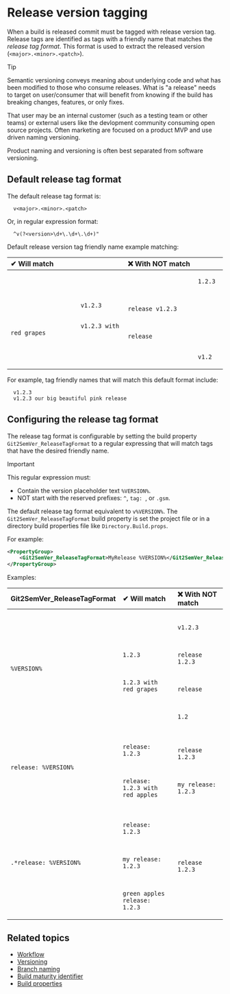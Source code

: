﻿---
uid: release-tagging
---

<style>
th {
  text-align: left;
}
</style>

# Release version tagging

When a build is released commit must be tagged with release version tag.
Release tags are identified as tags with a friendly name that matches the _release tag format_.
This format is used to extract the  released version (`<major>.<minor>.<patch>`).

> [!TIP]
> Semantic versioning conveys meaning about underlying code and what has been modified to those who consume releases.
> What is "a release" needs to target on user/consumer that will benefit from knowing if the build has breaking changes, features, or only fixes.
>
> That user may be an internal customer (such as a testing team or other teams) or external users like the devlopment community consuming open source projects.
> Often marketing are focused on a product MVP and use driven naming versioning.
>
> Product naming and versioning is often best separated from software versioning.


## Default release tag format

The default release tag format is:

```winbatch
  v<major>.<minor>.<patch>
```

Or, in regular expression format:
```winbatch
  ^v(?<version>\d+\.\d+\.\d+)"
```

Default release version tag friendly name example matching:

<table>
    <thead>
        <tr>
            <th><span>&#10004;</span> Will match</th>
            <th><span>&#10060;</span> With NOT match</th>
        </tr>
    </thead>
    <tbody>
        <tr>
            <td>
                <code>
                    v1.2.3
                </code>
                <br/>
                <code>
                    v1.2.3 with red grapes
                </code>
            <td>
                <code>
                    1.2.3
                </code>
                <br/>
                <code>
                    release v1.2.3
                </code>
                <br/>
                <code>
                    release
                </code>
                <br/>
                <code>
                    v1.2
                </code>
            </td>
        </tr>
    </tbody>
</table>
For example, tag friendly names that will match this default format include:

```winbatch
  v1.2.3
  v1.2.3 our big beautiful pink release
```

## Configuring the release tag format

The release tag format is configurable by setting the build property `Git2SemVer_ReleaseTagFormat` 
to a regular expressing that will match tags that have the desired friendly name.

> [!IMPORTANT]  
> This regular expression must:
>
> * Contain the version placeholder text `%VERSION%`.
> * NOT start with the reserved prefixes: `^`, `tag: `, or `.gsm`.

The default release tag format equivalent to `v%VERSION%`.
The `Git2SemVer_ReleaseTagFormat` build property is set the project file or in a directory build properties file like `Directory.Build.props`.

For example:
```xml
<PropertyGroup>
    <Git2SemVer_ReleaseTagFormat>MyRelease %VERSION%</Git2SemVer_ReleaseTagFormat>
</PropertyGroup>
```

Examples:

<table>
    <thead>
        <tr>
            <th>Git2SemVer_ReleaseTagFormat </th>
            <th><span>&#10004;</span> Will match</th>
            <th><span>&#10060;</span> With NOT match</th>
        </tr>
    </thead>
    <tbody>
        <tr>
            <td><code>%VERSION%</code></td>
            <td>
                <code>
                    1.2.3
                </code>
                <br/>
                <code>
                    1.2.3 with red grapes
                </code>
            <td>
                <code>
                    v1.2.3
                </code>
                <br/>
                <code>
                    release 1.2.3
                </code>
                <br/>
                <code>
                    release
                </code>
                <br/>
                <code>
                    1.2
                </code>
            </td>
        </tr>
        <tr>
            <td><code>release: %VERSION%</code></td>
            <td>
                <code>
                    release: 1.2.3
                </code>
                <br/>
                <code>
                    release: 1.2.3 with red apples
                </code>
            </td>
            <td>
                <code>
                    release 1.2.3
                </code>
                <br/>
                <code>
                    my release: 1.2.3
                </code>
            </td>
        </tr>
        <tr>
            <td rowspan=3><code>.*release: %VERSION%</code></td>
            <td>
                <code>
                    release: 1.2.3
                </code>
                <br/>
                <code>
                    my release: 1.2.3
                </code>
                <br/>
                <code>
                    green apples release: 1.2.3
                </code>
            </td>
            <td>
                <code>
                    release 1.2.3
                </code>
            </td>
        </tr>
    </tbody>
</table>


## Related topics

* [Workflow](xref:workflow)
* [Versioning](xref:versioning)
* [Branch naming](xref:branch-naming)
* [Build maturity identifier](xref:maturity-identifier)
* [Build properties](xref:versioning-msbuild-properties)
